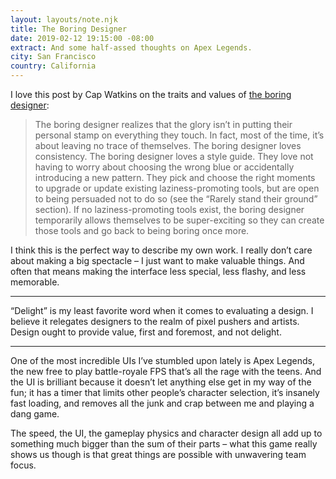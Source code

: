 ```yaml
---
layout: layouts/note.njk
title: The Boring Designer
date: 2019-02-12 19:15:00 -08:00
extract: And some half-assed thoughts on Apex Legends.
city: San Francisco
country: California
---
```


I love this post by Cap Watkins on the traits and values of [the boring designer](http://blog.capwatkins.com/the-boring-designer):

> The boring designer realizes that the glory isn’t in putting their personal stamp on everything they touch. In fact, most of the time, it’s about leaving no trace of themselves. The boring designer loves consistency. The boring designer loves a style guide. They love not having to worry about choosing the wrong blue or accidentally introducing a new pattern. They pick and choose the right moments to upgrade or update existing laziness-promoting tools, but are open to being persuaded not to do so (see the “Rarely stand their ground” section). If no laziness-promoting tools exist, the boring designer temporarily allows themselves to be super-exciting so they can create those tools and go back to being boring once more.

I think this is the perfect way to describe my own work. I really don’t care about making a big spectacle – I just want to make valuable things. And often that means making the interface less special, less flashy, and less memorable.

---

“Delight” is my least favorite word when it comes to evaluating a design. I believe it relegates designers to the realm of pixel pushers and artists. Design ought to provide value, first and foremost, and not delight.

---

One of the most incredible UIs I’ve stumbled upon lately is Apex Legends, the new free to play battle-royale FPS that’s all the rage with the teens. And the UI is brilliant because it doesn’t let anything else get in my way of the fun; it has a timer that limits other people’s character selection, it’s insanely fast loading, and removes all the junk and crap between me and playing a dang game.

The speed, the UI, the gameplay physics and character design all add up to something much bigger than the sum of their parts – what this game really shows us though is that great things are possible with unwavering team focus.

